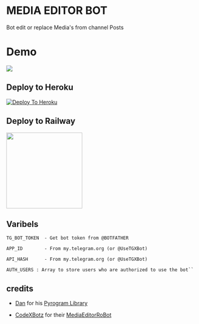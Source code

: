 # MEDIA EDITOR BOT 

Bot edit or replace Media's from channel Posts
# Demo 

<a href="https://t.me/MediaEditorRoBot"><img src="https://img.shields.io/badge/Demo-Telegram%20Bot-blue.svg?logo=telegram"></a>

## Deploy to Heroku

[![Deploy To Heroku](https://www.herokucdn.com/deploy/button.svg)](https://heroku.com/deploy?template=https://github.com/Jack-of-tg/MEDIA-EDITOR-BOT/)

## Deploy to Railway
<p><a href=https://railway.app/new/template?template=https://github.com/jack-of-tg/MEDIA-EDITOR-BOT/tree/main&envs=API_ID,API_HASH,TG_BOT_TOKEN,AUTH_USERS&API_IDDesc=Your+App+id+and+hash+:get+it+from+my.telegram.org/apps&API_HASHDesc=Your+App+id+and+hash+:get+it+from+my.telegram.org/apps&TG_BOT_TOKENDesc=Your+Bot+Api+Token+Get+it+from+@botfather&AUTH_USERSDesc=Array+to+store+users+who+are+authorized+to+use+the+bot&AUTH_USERSDefault=749673781> <img src="https://img.shields.io/badge/Deploy%20To%20Railway-blueviolet?style=for-the-badge&logo=railway" width="200""/></a></p>

## Varibels
````
TG_BOT_TOKEN  - Get bot token from @BOTFATHER

APP_ID        - From my.telegram.org (or @UseTGXBot)

API_HASH      - From my.telegram.org (or @UseTGXBot)

AUTH_USERS : Array to store users who are authorized to use the bot``
````
## credits 

* [Dan](https://telegram.dog/haskell) for his [Pyrogram Library](https://github.com/pyrogram/pyrogram)

* [CodeXBotz](https://telegram.dog/CodeXBotz) for their [MediaEditorRoBot](https://t.me/MediaEditorRoBot)
